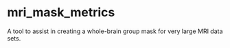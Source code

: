 # mri_mask_metrics
A tool to assist in creating a whole-brain group mask for very large MRI data sets.
